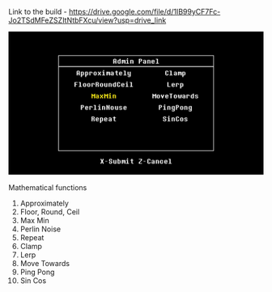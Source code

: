 Link to the build - https://drive.google.com/file/d/1IB99yCF7Fc-Jo2TSdMFeZSZItNtbFXcu/view?usp=drive_link

<img src="RmWUsZwp0r0.jpg?raw=true">

Mathematical functions
1. Approximately
2. Floor, Round, Ceil
3. Max Min
4. Perlin Noise
5. Repeat
6. Clamp
7. Lerp
8. Move Towards
9. Ping Pong
10. Sin Cos
